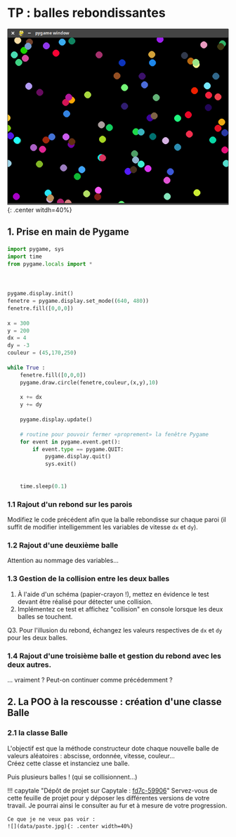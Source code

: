 # TP : balles rebondissantes

![image](data/balles1.png){: .center witdh=40%}

## 1. Prise en main de Pygame

```python linenums='1'
import pygame, sys
import time
from pygame.locals import *



pygame.display.init()
fenetre = pygame.display.set_mode((640, 480))
fenetre.fill([0,0,0])

x = 300
y = 200
dx = 4
dy = -3
couleur = (45,170,250)

while True :
    fenetre.fill([0,0,0])
    pygame.draw.circle(fenetre,couleur,(x,y),10)
    
    x += dx
    y += dy
    
    pygame.display.update()
    
    # routine pour pouvoir fermer «proprement» la fenêtre Pygame
    for event in pygame.event.get():
        if event.type == pygame.QUIT:
            pygame.display.quit()
            sys.exit()
    
    
    time.sleep(0.1)
```

### 1.1  Rajout d'un rebond sur les parois
Modifiez le code précédent afin que la balle rebondisse sur chaque paroi (il suffit de modifier intelligemment les variables de vitesse ```dx``` et ```dy```).

<!-- ??? info "Correction"
    ```python linenums='1'
    import pygame, sys
    import time
    from pygame.locals import *

    largeur = 64
    hauteur = 480
    taille = 20
    dx = 7
    dy = 4

    pygame.display.init()
    fenetre = pygame.display.set_mode((largeur, hauteur))
    fenetre.fill([0,0,0])

    x = largeur // 2
    y = hauteur // 2

    couleur = (45,170,250)


    while True :
        fenetre.fill([0,0,0])
        pygame.draw.circle(fenetre,couleur,(x,y),taille)

        x += dx
        y += dy
        
        # rebond en haut ou en bas
        if y < taille or y > hauteur - taille:
            dy = -dy

        # rebond à gauche ou à droite
        if x < taille or x > largeur - taille:
            dx = -dx

        

        pygame.display.update()

        # routine pour pouvoir fermer «proprement» la fenêtre Pygame
        for event in pygame.event.get():
            if event.type == pygame.QUIT:
                pygame.display.quit()
                sys.exit()


        time.sleep(0.03)
    ``` -->

### 1.2 Rajout d'une deuxième balle
Attention au nommage des variables...

<!-- ??? info "Correction"
    ```python linenums='1'
    import pygame, sys
    import time
    from pygame.locals import *

    largeur = 64
    hauteur = 480
    taille = 20
    dxA = 7
    dyA = 4
    dxB = -5
    dyB = 3



    pygame.display.init()
    fenetre = pygame.display.set_mode((largeur, hauteur))
    fenetre.fill([0,0,0])

    xA = largeur // 2
    yA = hauteur // 2
    xB = largeur // 2
    yB = hauteur // 2


    couleurA = (45,170,250)
    couleurB = (155,17,250)

    while True :
        fenetre.fill([0,0,0])
        pygame.draw.circle(fenetre,couleurA,(xA,yA),taille)
        pygame.draw.circle(fenetre,couleurB,(xB,yB),taille)
        
        xA += dxA
        yA += dyA
    
        xB += dxB
        yB += dyB
    
    
        # rebond en haut ou en bas
        if yA < taille or yA > hauteur - taille:
            dyA = -dyA

        # rebond à gauche ou à droite
        if xA < taille or xA > largeur - taille:
            dxA = -dxA

        # rebond en haut ou en bas
        if yB < taille or yB > hauteur - taille:
            dyB = -dyB

        # rebond à gauche ou à droite
        if xB < taille or xB > largeur - taille:
            dxB = -dxB   

        pygame.display.update()

        # routine pour pouvoir fermer «proprement» la fenêtre Pygame
        for event in pygame.event.get():
            if event.type == pygame.QUIT:
                pygame.display.quit()
                sys.exit()


        time.sleep(0.03)
    ``` -->

### 1.3 Gestion de la collision entre les deux balles
1. À l'aide d'un schéma (papier-crayon !), mettez en évidence le test devant être réalisé pour détecter une collision.
2. Implémentez ce test et affichez "collision" en console lorsque les deux balles se touchent.
<!-- 
    ??? info "Correction"
        ```python linenums='1'
        import pygame, sys
        import time
        from pygame.locals import *

        largeur = 320
        hauteur = 480
        taille = 20
        dxA = 7
        dyA = 4
        dxB = -5
        dyB = 3



        pygame.display.init()
        fenetre = pygame.display.set_mode((largeur, hauteur))
        fenetre.fill([0,0,0])

        xA = largeur // 2
        yA = hauteur // 2
        xB = largeur // 2
        yB = hauteur // 2


        couleurA = (45,170,250)
        couleurB = (155,17,250)

        def distanceAB(xA, yA, xB, yB):
            return ((xA-xB)**2 + (yA-yB)**2)**0.5



        while True :
            fenetre.fill([0,0,0])
            pygame.draw.circle(fenetre,couleurA,(xA,yA),taille)
            pygame.draw.circle(fenetre,couleurB,(xB,yB),taille)

            xA += dxA
            yA += dyA

            xB += dxB
            yB += dyB


            # rebond en haut ou en bas
            if yA < taille or yA > hauteur - taille:
                dyA = -dyA

            # rebond à gauche ou à droite
            if xA < taille or xA > largeur - taille:
                dxA = -dxA

            # rebond en haut ou en bas
            if yB < taille or yB > hauteur - taille:
                dyB = -dyB

            # rebond à gauche ou à droite
            if xB < taille or xB > largeur - taille:
                dxB = -dxB
                
            if distanceAB(xA, yA, xB, yB) < 2*taille:
                print("collision")

            pygame.display.update()

            # routine pour pouvoir fermer «proprement» la fenêtre Pygame
            for event in pygame.event.get():
                if event.type == pygame.QUIT:
                    pygame.display.quit()
                    sys.exit()


            time.sleep(0.03)

        ```
 -->

Q3. Pour l'illusion du rebond, échangez les valeurs respectives de ```dx``` et ```dy``` pour les deux balles.
<!-- 
    ??? info "Correction"
        ```python linenums='1'
        import pygame, sys
        import time
        from pygame.locals import *

        largeur = 200
        hauteur = 200
        taille = 20
        dxA = 7
        dyA = 4
        dxB = -5
        dyB = 3



        pygame.display.init()
        fenetre = pygame.display.set_mode((largeur, hauteur))
        fenetre.fill([0,0,0])

        xA = largeur // 3
        yA = hauteur // 3
        xB = largeur // 2
        yB = hauteur // 2


        couleurA = (45,170,250)
        couleurB = (155,17,250)

        def distanceAB(xA, yA, xB, yB):
            return ((xA-xB)**2 + (yA-yB)**2)**0.5



        while True :
            fenetre.fill([0,0,0])
            pygame.draw.circle(fenetre,couleurA,(xA,yA),taille)
            pygame.draw.circle(fenetre,couleurB,(xB,yB),taille)

            xA += dxA
            yA += dyA

            xB += dxB
            yB += dyB


            # rebond en haut ou en bas
            if yA < taille or yA > hauteur - taille:
                dyA = -dyA

            # rebond à gauche ou à droite
            if xA < taille or xA > largeur - taille:
                dxA = -dxA

            # rebond en haut ou en bas
            if yB < taille or yB > hauteur - taille:
                dyB = -dyB

            # rebond à gauche ou à droite
            if xB < taille or xB > largeur - taille:
                dxB = -dxB

            if distanceAB(xA, yA, xB, yB) < 2*taille:
                dxA, dxB = dxB, dxA
                dyA, dyB = dyB, dyA

            pygame.display.update()

            # routine pour pouvoir fermer «proprement» la fenêtre Pygame
            for event in pygame.event.get():
                if event.type == pygame.QUIT:
                    pygame.display.quit()
                    sys.exit()


            time.sleep(0.03)

        ```


 -->
### 1.4 Rajout d'une troisième balle et gestion du rebond avec les deux autres.
... vraiment ? Peut-on continuer comme précédemment ?

## 2. La POO à la rescousse : création d'une classe Balle

### 2.1 la classe Balle
L'objectif est que la méthode constructeur dote chaque nouvelle balle de valeurs aléatoires : abscisse, ordonnée, vitesse, couleur...  
Créez cette classe et instanciez une balle.

<!-- ??? info "Correction"
    ```python linenums='1'
    import pygame, sys
    import time
    from pygame.locals import *
    from random import randint
    # randint(0,10) -> nb aléatoire entre 0 et 10

    largeur = 400
    hauteur = 400
    taille = 20


    pygame.display.init()
    fenetre = pygame.display.set_mode((largeur, hauteur))
    fenetre.fill([0,0,0])


    class Balle:
        def __init__(self):
            self.x = randint(0, largeur)
            self.y = randint(0, hauteur)        
            self.dx = randint(2,5)
            self.dy = randint(2,5)
            self.couleur = (randint(0,255), randint(0,255), randint(0,255))
            self.taille = taille
            
        def dessine(self):
            pygame.draw.circle(fenetre,self.couleur,(self.x,self.y),self.taille)    
            
        def bouge(self):
            self.x += self.dx
            self.y += self.dy
            
    ma_balle = Balle()     
            
    while True :
        fenetre.fill([0,0,0])
        
        ma_balle.dessine()
        ma_balle.bouge()
        
        pygame.display.update()
        for event in pygame.event.get():
            if event.type == pygame.QUIT:
                pygame.display.quit()
                sys.exit()


        time.sleep(0.05)

    ``` -->



Puis plusieurs balles ! (qui se collisionnent...)

<!-- ??? info "Correction"
    ```python linenums='1'
    import pygame, sys
    import time
    from pygame.locals import *
    from random import randint


    largeur = 800
    hauteur = 600
    taille = 20
    nb_balles = 100

    pygame.display.init()
    fenetre = pygame.display.set_mode((largeur, hauteur))
    fenetre.fill([0,0,0])


    class Balle:
        def __init__(self):
            self.x = randint(0, largeur)
            self.y = randint(0, hauteur)        
            self.dx = randint(2,5)
            self.dy = randint(2,5)
            self.couleur = (randint(0,255), randint(0,255), randint(0,255))
            self.taille = taille

        def dessine(self):
            pygame.draw.circle(fenetre,self.couleur,(self.x,self.y),self.taille)    

        def bouge(self):
            self.x += self.dx
            self.y += self.dy
            
            # 1. rebond sur les parois
            if self.y < self.taille or self.y > hauteur - self.taille:
                self.dy = -self.dy
            if self.x < self.taille or self.x > largeur - self.taille:
                self.dx = -self.dx

            
            # 4. gérer la collision de toutes les balles
            # je teste la collision de self avec chacune des autres balles
            for balle in mon_sac_a_balles:
                # collision entre self et balle
                if ((self.x-balle.x)**2 + (self.y-balle.y)**2)**0.5 < self.taille + balle.taille:
                    self.dx, balle.dx = balle.dx, self.dx
                    self.dy, balle.dy = balle.dy, self.dy
       
            
            
    # 2. Créer 10 balles  (par ex)     

    mon_sac_a_balles = []
    for k in range(nb_balles):
        new_ball = Balle()
        mon_sac_a_balles.append(new_ball)



    while True :
        fenetre.fill([0,0,0])
        
        #3. Animer toutes les balles
        for balle in mon_sac_a_balles:
            balle.dessine()
            balle.bouge()


        pygame.display.update()
        for event in pygame.event.get():
            if event.type == pygame.QUIT:
                pygame.display.quit()
                sys.exit()
            
        time.sleep(0.05)
    ```

 -->
!!! capytale "Dépôt de projet sur Capytale : [fd7c-59906](https://capytale2.ac-paris.fr/web/c-auth/list?returnto=/web/code/fd7c-59906)"
    Servez-vous de cette feuille de projet pour y déposer les différentes versions de votre travail.
    Je pourrai ainsi le consulter au fur et à mesure de votre progression.

    Ce que je ne veux pas voir :
    ![](data/paste.jpg){: .center width=40%} 


